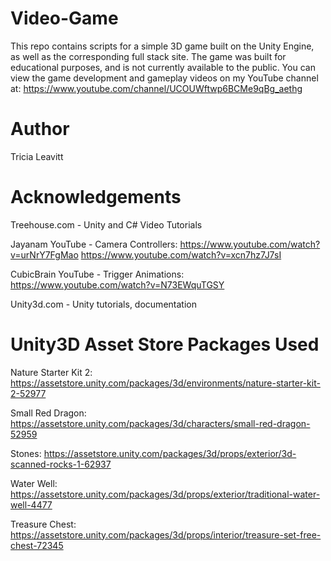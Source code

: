 # Video-Game

This repo contains scripts for a simple 3D game built on the Unity Engine, as well as the corresponding full stack site. The game was built for educational purposes, and is not currently available to the public. You can view the game development and gameplay videos on my YouTube channel at: https://www.youtube.com/channel/UCOUWftwp6BCMe9qBg_aethg 

# Author

Tricia Leavitt

# Acknowledgements

Treehouse.com - Unity and C# Video Tutorials

Jayanam YouTube - Camera Controllers:
https://www.youtube.com/watch?v=urNrY7FgMao
https://www.youtube.com/watch?v=xcn7hz7J7sI

CubicBrain YouTube - Trigger Animations:
https://www.youtube.com/watch?v=N73EWquTGSY

Unity3d.com - Unity tutorials, documentation

# Unity3D Asset Store Packages Used
Nature Starter Kit 2: https://assetstore.unity.com/packages/3d/environments/nature-starter-kit-2-52977

Small Red Dragon: https://assetstore.unity.com/packages/3d/characters/small-red-dragon-52959

Stones:
https://assetstore.unity.com/packages/3d/props/exterior/3d-scanned-rocks-1-62937

Water Well:
https://assetstore.unity.com/packages/3d/props/exterior/traditional-water-well-4477

Treasure Chest:
https://assetstore.unity.com/packages/3d/props/interior/treasure-set-free-chest-72345

